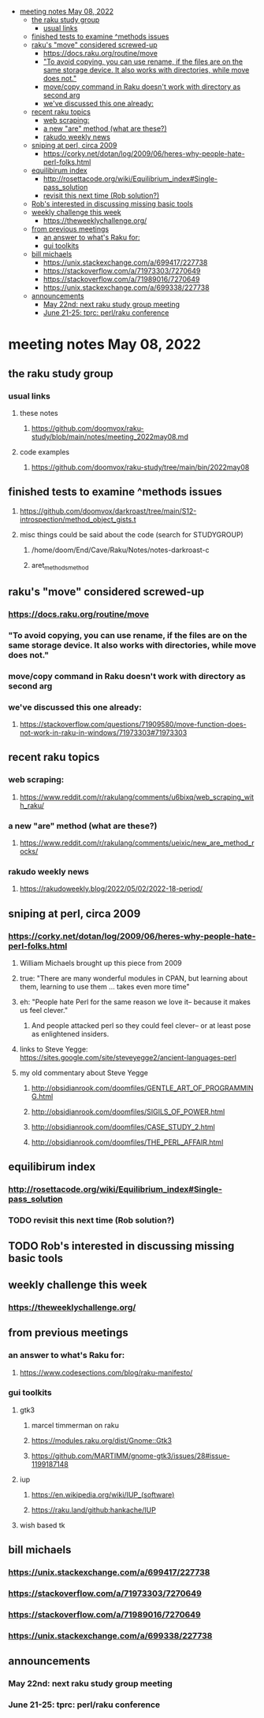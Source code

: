 - [meeting notes May 08, 2022](#org3646bd0)
  - [the raku study group](#org77fc71a)
    - [usual links](#orga0fcf25)
  - [finished tests to examine ^methods issues](#org59df39e)
  - [raku's "move" considered screwed-up](#orga8eefc3)
    - [<https://docs.raku.org/routine/move>](#org9f40024)
    - ["To avoid copying, you can use rename, if the files are on the same storage device. It also works with directories, while move does not."](#org855157a)
    - [move/copy command in Raku doesn't work with directory as second arg](#org7386376)
    - [we've discussed this one already:](#orgb97ea47)
  - [recent raku topics](#org498722d)
    - [web scraping:](#orge3cc7ae)
    - [a new "are" method (what are these?)](#orgdeaff4b)
    - [rakudo weekly news](#org13d50ff)
  - [sniping at perl, circa 2009](#org9fd675b)
    - [<https://corky.net/dotan/log/2009/06/heres-why-people-hate-perl-folks.html>](#org2a845c1)
  - [equilibirum index](#org093ce2e)
    - [<http://rosettacode.org/wiki/Equilibrium_index#Single-pass_solution>](#org2dc2b04)
    - [revisit this next time (Rob solution?)](#orgac29d60)
  - [Rob's interested in discussing missing basic tools](#org56643e2)
  - [weekly challenge this week](#org24686ca)
    - [<https://theweeklychallenge.org/>](#org5badefc)
  - [from previous meetings](#orge4be14e)
    - [an answer to what's Raku for:](#orgcf109c8)
    - [gui toolkits](#orge0a0bca)
  - [bill michaels](#orgc410f3e)
    - [<https://unix.stackexchange.com/a/699417/227738>](#org4915664)
    - [<https://stackoverflow.com/a/71973303/7270649>](#orgcfcc845)
    - [<https://stackoverflow.com/a/71989016/7270649>](#orgb453825)
    - [<https://unix.stackexchange.com/a/699338/227738>](#org05f6010)
  - [announcements](#org1cd468a)
    - [May 22nd: next raku study group meeting](#orgb6e6af6)
    - [June 21-25: tprc: perl/raku conference](#org756f1c1)


<a id="org3646bd0"></a>

# meeting notes May 08, 2022


<a id="org77fc71a"></a>

## the raku study group


<a id="orga0fcf25"></a>

### usual links

1.  these notes

    1.  <https://github.com/doomvox/raku-study/blob/main/notes/meeting_2022may08.md>

2.  code examples

    1.  <https://github.com/doomvox/raku-study/tree/main/bin/2022may08>


<a id="org59df39e"></a>

## finished tests to examine ^methods issues

1.  <https://github.com/doomvox/darkroast/tree/main/S12-introspection/method_object_gists.t>

2.  misc things could be said about the code (search for STUDYGROUP)

    1.  /home/doom/End/Cave/Raku/Notes/notes-darkroast-c
    
    2.  aret<sub>methods</sub><sub>method</sub>


<a id="orga8eefc3"></a>

## raku's "move" considered screwed-up


<a id="org9f40024"></a>

### <https://docs.raku.org/routine/move>


<a id="org855157a"></a>

### "To avoid copying, you can use rename, if the files are on the same storage device. It also works with directories, while move does not."


<a id="org7386376"></a>

### move/copy command in Raku doesn't work with directory as second arg


<a id="orgb97ea47"></a>

### we've discussed this one already:

1.  <https://stackoverflow.com/questions/71909580/move-function-does-not-work-in-raku-in-windows/71973303#71973303>


<a id="org498722d"></a>

## recent raku topics


<a id="orge3cc7ae"></a>

### web scraping:

1.  <https://www.reddit.com/r/rakulang/comments/u6bixq/web_scraping_with_raku/>


<a id="orgdeaff4b"></a>

### a new "are" method (what are these?)

1.  <https://www.reddit.com/r/rakulang/comments/ueixic/new_are_method_rocks/>


<a id="org13d50ff"></a>

### rakudo weekly news

1.  <https://rakudoweekly.blog/2022/05/02/2022-18-period/>


<a id="org9fd675b"></a>

## sniping at perl, circa 2009


<a id="org2a845c1"></a>

### <https://corky.net/dotan/log/2009/06/heres-why-people-hate-perl-folks.html>

1.  William Michaels brought up this piece from 2009

2.  true: "There are many wonderful modules in CPAN, but learning about them, learning to use them &#x2026; takes even more time"

3.  eh: "People hate Perl for the same reason we love it&#x2013; because it makes us feel clever."

    1.  And people attacked perl so they could feel clever&#x2013; or at least pose as enlightened insiders.

4.  links to Steve Yegge: <https://sites.google.com/site/steveyegge2/ancient-languages-perl>

5.  my old commentary about Steve Yegge

    1.  <http://obsidianrook.com/doomfiles/GENTLE_ART_OF_PROGRAMMING.html>
    
    2.  <http://obsidianrook.com/doomfiles/SIGILS_OF_POWER.html>
    
    3.  <http://obsidianrook.com/doomfiles/CASE_STUDY_2.html>
    
    4.  <http://obsidianrook.com/doomfiles/THE_PERL_AFFAIR.html>


<a id="org093ce2e"></a>

## equilibirum index


<a id="org2dc2b04"></a>

### <http://rosettacode.org/wiki/Equilibrium_index#Single-pass_solution>


<a id="orgac29d60"></a>

### TODO revisit this next time (Rob solution?)


<a id="org56643e2"></a>

## TODO Rob's interested in discussing missing basic tools


<a id="org24686ca"></a>

## weekly challenge this week


<a id="org5badefc"></a>

### <https://theweeklychallenge.org/>


<a id="orge4be14e"></a>

## from previous meetings


<a id="orgcf109c8"></a>

### an answer to what's Raku for:

1.  <https://www.codesections.com/blog/raku-manifesto/>


<a id="orge0a0bca"></a>

### gui toolkits

1.  gtk3

    1.  marcel timmerman on raku
    
    2.  <https://modules.raku.org/dist/Gnome::Gtk3>
    
    3.  <https://github.com/MARTIMM/gnome-gtk3/issues/28#issue-1199187148>

2.  iup

    1.  <https://en.wikipedia.org/wiki/IUP_(software)>
    
    2.  <https://raku.land/github:hankache/IUP>

3.  wish based tk


<a id="orgc410f3e"></a>

## bill michaels


<a id="org4915664"></a>

### <https://unix.stackexchange.com/a/699417/227738>


<a id="orgcfcc845"></a>

### <https://stackoverflow.com/a/71973303/7270649>


<a id="orgb453825"></a>

### <https://stackoverflow.com/a/71989016/7270649>


<a id="org05f6010"></a>

### <https://unix.stackexchange.com/a/699338/227738>


<a id="org1cd468a"></a>

## announcements


<a id="orgb6e6af6"></a>

### May 22nd: next raku study group meeting


<a id="org756f1c1"></a>

### June 21-25: tprc: perl/raku conference
